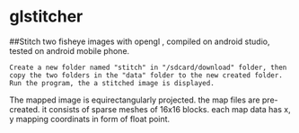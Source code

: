 # glstitcher
##Stitch two fisheye images with opengl , compiled on android studio,  tested on  android mobile phone.

	Create a new folder named "stitch" in "/sdcard/download" folder, then copy the two folders in the "data" folder to the new created folder. Run the program, the a stitched image is displayed.
The mapped image is  equirectangularly projected. the map files are pre-created. it consists of sparse meshes of 16x16 blocks. each map data has x, y  mapping coordinats in form of float point. 
